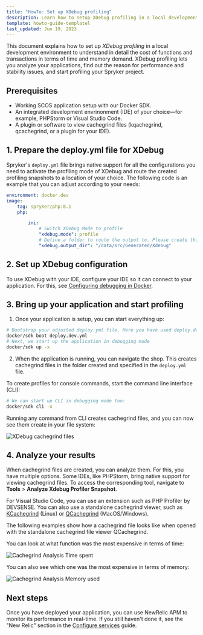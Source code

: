 ```yaml
---
title: "HowTo: Set up XDebug profiling" 
description: Learn how to setup XDebug profiling in a local development environment.
template: howto-guide-templatel
last_updated: Jun 19, 2023
---
```


This document explains how to set up *XDebug profiling* in a local development environment to understand in detail the cost of functions and transactions in terms of time and memory demand. XDebug profiling lets you analyze your applications, find out the reason for performance and stability issues, and start profiling your Spryker project.

## Prerequisites

* Working SCOS application setup with our Docker SDK.
* An integrated development envrinonment (IDE) of your choice—for example, PHPStorm or Visual Studio Code.
* A plugin or software to view cachegrind files (kqachegrind, qcachegrind, or a plugin for your IDE).

## 1. Prepare the deploy.yml file for XDebug

Spryker's `deploy.yml` file brings native support for all the configurations you need to activate the profiling mode of XDebug and route the created profiling snapshots to a location of your choice. The following code is an example that you can adjust according to your needs:
```yml
environment: docker.dev
image:
    tag: spryker/php:8.1
    php:

        ini:
            # Switch XDebug Mode to profile
            "xdebug.mode": profile
            # Define a folder to route the output to. Please create this folder in your project as it will not be created automatically. 
            "xdebug.output_dir": "/data/src/Generated/Xdebug"

```

## 2. Set up XDebug configuration

To use XDebug with your IDE, configure your IDE so it can connect to your application. For this, see [Configuring debugging in Docker](/docs/dg/dev/sdks/the-docker-sdk/{{site.version}}/configuring-debugging-in-docker.html).

## 3. Bring up your application and start profiling

1. Once your application is setup, you can start everything up:
```bash
# Bootstrap your adjusted deploy.yml file. Here you have used deploy.dev.yml
docker/sdk boot deploy.dev.yml
# Next, we start up the application in debugging mode
docker/sdk up -x
```

2. When the application is running, you can navigate the shop. This creates cachegrind files in the folder created and specified in the `deploy.yml` file.

To create profiles for console commands, start the command line interface (CLI):
```bash
# We can start up CLI in debugging mode too:
docker/sdk cli -x
```

Running any command from CLI creates cachegrind files, and you can now see them create in your file system:

![XDebug cachegrind files](https://spryker.s3.eu-central-1.amazonaws.com/docs/scos/dev/tutorials-and-howtos/howtos/howto-setup-x-debug-profiling/cachegrind-files-in-IDE.png)

## 4. Analyze your results

When cachegrind files are  created, you can analyze them. For this, you have multiple options. Some IDEs, like PHPStorm, bring native support for viewing cachegrind files. To access the corresponding tool, navigate to **Tools**&nbsp;<span aria-label="and then">></span> **Analyze Xdebug Profiler Snapshot**.

For Visual Studio Code, you can use an extension such as PHP Profiler by DEVSENSE.
You can also use a standalone cachegrind viewer, such as [KCachegrind](https://kcachegrind.github.io/html/Home.html) (Linux) or [QCachegrind](https://github.com/ekiefl/qcachegrind-mac-instructions) (MacOS/Windows).

The following examples show how a cachegrind file looks like when opened with the standalone cachegrind file viewer QCachegrind.

You can look at what function was the most expensive in terms of time:

![Cachegrind Analysis Time spent](https://spryker.s3.eu-central-1.amazonaws.com/docs/scos/dev/tutorials-and-howtos/howtos/howto-setup-x-debug-profiling/qcachegrind-time-spent.png)

You can also see which one was the most expensive in terms of memory:

![Cachegrind Analysis Memory used](https://spryker.s3.eu-central-1.amazonaws.com/docs/scos/dev/tutorials-and-howtos/howtos/howto-setup-x-debug-profiling/qcachegrind-memory-used.png)

## Next steps

Once you have deployed your application, you can use NewRelic APM to monitor its performance in real-time. If you still haven't done it, see the "New Relic" section in the [Configure services](/docs/dg/dev/sdks/the-docker-sdk/202212.0/configure-services.html#new-relic) guide.
